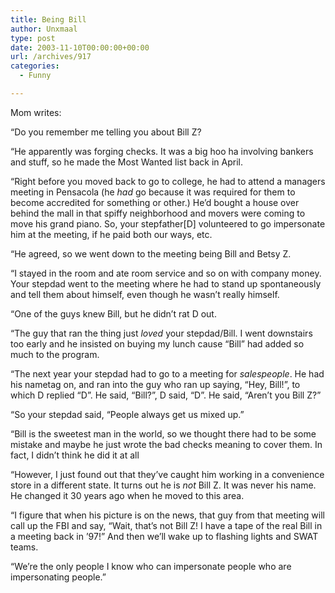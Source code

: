 ```yaml
---
title: Being Bill
author: Unxmaal
type: post
date: 2003-11-10T00:00:00+00:00
url: /archives/917
categories:
  - Funny

---
```

Mom writes:

&#8220;Do you remember me telling you about Bill Z? 

&#8220;He apparently was forging checks. It was a big hoo ha involving bankers and stuff, so he made the Most Wanted list back in April.

&#8220;Right before you moved back to go to college, he had to attend a managers meeting in Pensacola (he _had_ go because it was required for them to become accredited for something or other.) He&#8217;d bought a house over behind the mall in that spiffy neighborhood and movers were coming to move his grand piano. So, your stepfather[D] volunteered to go impersonate him at the meeting, if he paid both our ways, etc. 

&#8220;He agreed, so we went down to the meeting being Bill and Betsy Z. 

&#8220;I stayed in the room and ate room service and so on with company money. Your stepdad went to the meeting where he had to stand up spontaneously and tell them about himself, even though he wasn&#8217;t really himself. 

&#8220;One of the guys knew Bill, but he didn&#8217;t rat D out.

&#8220;The guy that ran the thing just _loved_ your stepdad/Bill. I went downstairs too early and he insisted on buying my lunch cause &#8220;Bill&#8221; had added so much to the program. 

&#8220;The next year your stepdad had to go to a meeting for _salespeople_. He had his nametag on, and ran into the guy who ran up saying, &#8220;Hey, Bill!&#8221;, to which D replied &#8220;D&#8221;. He said, &#8220;Bill?&#8221;, D said, &#8220;D&#8221;. He said, &#8220;Aren&#8217;t you Bill Z?&#8221;

&#8220;So your stepdad said, &#8220;People always get us mixed up.&#8221;

&#8220;Bill is the sweetest man in the world, so we thought there had to be some mistake and maybe he just wrote the bad checks meaning to cover them. In fact, I didn&#8217;t think he did it at all

&#8220;However, I just found out that they&#8217;ve caught him working in a convenience store in a different state. It turns out he is _not_ Bill Z. It was never his name. He changed it 30 years ago when he moved to this area. 

&#8220;I figure that when his picture is on the news, that guy from that meeting will call up the FBI and say, &#8220;Wait, that&#8217;s not Bill Z! I have a tape of the real Bill in a meeting back in &#8217;97!&#8221; And then we&#8217;ll wake up to flashing lights and SWAT teams.

&#8220;We&#8217;re the only people I know who can impersonate people who are impersonating people.&#8221;